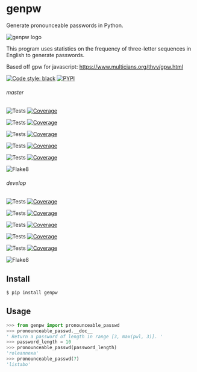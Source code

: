 # genpw
Generate pronounceable passwords in Python.

![genpw logo](https://docs.arrai-dev.com/genpw/readme/genpw.png) 

This program uses statistics on the frequency of three-letter sequences in English to generate passwords.

Based off gpw for javascript: https://www.multicians.org/thvv/gpw.html

[![Code style: black](https://img.shields.io/badge/code%20style-black-000000.svg?style=for-the-badge)](https://github.com/psf/black) [![PYPI](https://img.shields.io/pypi/v/genpw?style=for-the-badge)](https://pypi.org/project/genpw/)

###### master

![Tests](https://docs.arrai-dev.com/genpw/artifacts/master/python310.svg) [![Coverage](https://docs.arrai-dev.com/genpw/artifacts/master/python310.coverage.svg)](https://docs.arrai-dev.com/genpw/artifacts/master/htmlcov_python310/)

![Tests](https://docs.arrai-dev.com/genpw/artifacts/master/python39.svg) [![Coverage](https://docs.arrai-dev.com/genpw/artifacts/master/python39.coverage.svg)](https://docs.arrai-dev.com/genpw/artifacts/master/htmlcov_python39/)

![Tests](https://docs.arrai-dev.com/genpw/artifacts/master/python38.svg) [![Coverage](https://docs.arrai-dev.com/genpw/artifacts/master/python38.coverage.svg)](https://docs.arrai-dev.com/genpw/artifacts/master/htmlcov_python38/)

![Tests](https://docs.arrai-dev.com/genpw/artifacts/master/python37.svg) [![Coverage](https://docs.arrai-dev.com/genpw/artifacts/master/python37.coverage.svg)](https://docs.arrai-dev.com/genpw/artifacts/master/htmlcov_python37/)

![Tests](https://docs.arrai-dev.com/genpw/artifacts/master/python36.svg) [![Coverage](https://docs.arrai-dev.com/genpw/artifacts/master/python36.coverage.svg)](https://docs.arrai-dev.com/genpw/artifacts/master/htmlcov_python36/)

![Flake8](https://docs.arrai-dev.com/genpw/artifacts/master/flake8.svg)

###### develop

![Tests](https://docs.arrai-dev.com/genpw/artifacts/develop/python310.svg) [![Coverage](https://docs.arrai-dev.com/genpw/artifacts/develop/python310.coverage.svg)](https://docs.arrai-dev.com/genpw/artifacts/develop/htmlcov_python310/)

![Tests](https://docs.arrai-dev.com/genpw/artifacts/develop/python39.svg) [![Coverage](https://docs.arrai-dev.com/genpw/artifacts/develop/python39.coverage.svg)](https://docs.arrai-dev.com/genpw/artifacts/develop/htmlcov_python39/)

![Tests](https://docs.arrai-dev.com/genpw/artifacts/develop/python38.svg) [![Coverage](https://docs.arrai-dev.com/genpw/artifacts/develop/python38.coverage.svg)](https://docs.arrai-dev.com/genpw/artifacts/develop/htmlcov_python38/)

![Tests](https://docs.arrai-dev.com/genpw/artifacts/develop/python37.svg) [![Coverage](https://docs.arrai-dev.com/genpw/artifacts/develop/python37.coverage.svg)](https://docs.arrai-dev.com/genpw/artifacts/develop/htmlcov_python37/)

![Tests](https://docs.arrai-dev.com/genpw/artifacts/develop/python36.svg) [![Coverage](https://docs.arrai-dev.com/genpw/artifacts/develop/python36.coverage.svg)](https://docs.arrai-dev.com/genpw/artifacts/develop/htmlcov_python36/)

![Flake8](https://docs.arrai-dev.com/genpw/artifacts/develop/flake8.svg)

## Install

```bash
$ pip install genpw
```

## Usage

```python
>>> from genpw import pronounceable_passwd
>>> pronounceable_passwd.__doc__
' Return a password of length in range [3, max(pwl, 3)]. '
>>> password_length = 10
>>> pronounceable_passwd(password_length)
'roleannexa'
>>> pronounceable_passwd(7)
'listabo'
```
